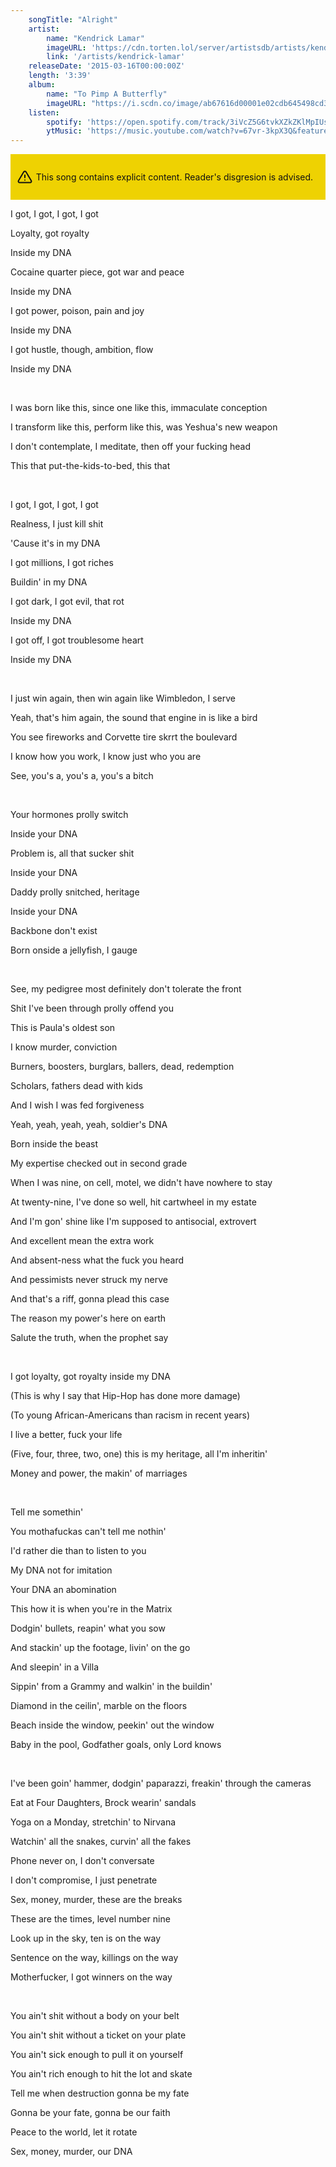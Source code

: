```yaml
---
    songTitle: "Alright"
    artist: 
        name: "Kendrick Lamar"
        imageURL: 'https://cdn.torten.lol/server/artistsdb/artists/kendrick-lamar.png'
        link: '/artists/kendrick-lamar'
    releaseDate: '2015-03-16T00:00:00Z'
    length: '3:39'
    album:
        name: "To Pimp A Butterfly"
        imageURL: "https://i.scdn.co/image/ab67616d00001e02cdb645498cd3d8a2db4d05e1"
    listen:
        spotify: 'https://open.spotify.com/track/3iVcZ5G6tvkXZkZKlMpIUs?autoplay=true'
        ytMusic: 'https://music.youtube.com/watch?v=67vr-3kpX3Q&feature=gws_kp_track'
---
```


<div style="
        display: flex;
        gap: 0.45em;
        padding: 1em 0.75em;
        background-color: rgb(238, 210, 2);
        color: #111;
">
    <svg xmlns="http://www.w3.org/2000/svg" width="24" height="24" viewBox="0 0 24 24" fill="none" stroke="currentColor" stroke-width="2" stroke-linecap="round" stroke-linejoin="round" class="feather feather-alert-triangle"><path d="M10.29 3.86L1.82 18a2 2 0 0 0 1.71 3h16.94a2 2 0 0 0 1.71-3L13.71 3.86a2 2 0 0 0-3.42 0z"/><line x1="12" y1="9" x2="12" y2="13"/><line x1="12" y1="17" x2="12.01" y2="17"/></svg>
    <p>This song contains explicit content. Reader's disgresion is advised.</p>
</div>

<p>I got, I got, I got, I got</p>
<p>Loyalty, got royalty</p>
<p>Inside my DNA</p>
<p>Cocaine quarter piece, got war and peace</p>
<p>Inside my DNA</p>
<p>I got power, poison, pain and joy</p>
<p>Inside my DNA</p>
<p>I got hustle, though, ambition, flow</p>
<p>Inside my DNA</p>
<br>
<p>I was born like this, since one like this, immaculate conception</p>
<p>I transform like this, perform like this, was Yeshua's new weapon</p>
<p>I don't contemplate, I meditate, then off your fucking head</p>
<p>This that put-the-kids-to-bed, this that</p>
<br>
<p>I got, I got, I got, I got</p>
<p>Realness, I just kill shit</p>
<p>'Cause it's in my DNA</p>
<p>I got millions, I got riches</p>
<p>Buildin' in my DNA</p>
<p>I got dark, I got evil, that rot</p>
<p>Inside my DNA</p>
<p>I got off, I got troublesome heart</p>
<p>Inside my DNA</p>
<br>
<p>I just win again, then win again like Wimbledon, I serve</p>
<p>Yeah, that's him again, the sound that engine in is like a bird</p>
<p>You see fireworks and Corvette tire skrrt the boulevard</p>
<p>I know how you work, I know just who you are</p>
<p>See, you's a, you's a, you's a bitch</p>
<br>
<p>Your hormones prolly switch</p>
<p>Inside your DNA</p>
<p>Problem is, all that sucker shit</p>
<p>Inside your DNA</p>
<p>Daddy prolly snitched, heritage</p>
<p>Inside your DNA</p>
<p>Backbone don't exist</p>
<p>Born onside a jellyfish, I gauge</p>
<br>
<p>See, my pedigree most definitely don't tolerate the front</p>
<p>Shit I've been through prolly offend you</p>
<p>This is Paula's oldest son</p>
<p>I know murder, conviction</p>
<p>Burners, boosters, burglars, ballers, dead, redemption</p>
<p>Scholars, fathers dead with kids</p>
<p>And I wish I was fed forgiveness</p>
<p>Yeah, yeah, yeah, yeah, soldier's DNA</p>
<p>Born inside the beast</p>
<p>My expertise checked out in second grade</p>
<p>When I was nine, on cell, motel, we didn't have nowhere to stay</p>
<p>At twenty-nine, I've done so well, hit cartwheel in my estate</p>
<p>And I'm gon' shine like I'm supposed to antisocial, extrovert</p>
<p>And excellent mean the extra work</p>
<p>And absent-ness what the fuck you heard</p>
<p>And pessimists never struck my nerve</p>
<p>And that's a riff, gonna plead this case</p>
<p>The reason my power's here on earth</p>
<p>Salute the truth, when the prophet say</p>
<br>
<p>I got loyalty, got royalty inside my DNA</p>
<p>(This is why I say that Hip-Hop has done more damage)</p>
<p>(To young African-Americans than racism in recent years)</p>
<p>I live a better, fuck your life</p>
<p>(Five, four, three, two, one) this is my heritage, all I'm inheritin'</p>
<p>Money and power, the makin' of marriages</p>
<br>
<p>Tell me somethin'</p>
<p>You mothafuckas can't tell me nothin'</p>
<p>I'd rather die than to listen to you</p>
<p>My DNA not for imitation</p>
<p>Your DNA an abomination</p>
<p>This how it is when you're in the Matrix</p>
<p>Dodgin' bullets, reapin' what you sow</p>
<p>And stackin' up the footage, livin' on the go</p>
<p>And sleepin' in a Villa</p>
<p>Sippin' from a Grammy and walkin' in the buildin'</p>
<p>Diamond in the ceilin', marble on the floors</p>
<p>Beach inside the window, peekin' out the window</p>
<p>Baby in the pool, Godfather goals, only Lord knows</p>
<br>
<p>I've been goin' hammer, dodgin' paparazzi, freakin' through the cameras</p>
<p>Eat at Four Daughters, Brock wearin' sandals</p>
<p>Yoga on a Monday, stretchin' to Nirvana</p>
<p>Watchin' all the snakes, curvin' all the fakes</p>
<p>Phone never on, I don't conversate</p>
<p>I don't compromise, I just penetrate</p>
<p>Sex, money, murder, these are the breaks</p>
<p>These are the times, level number nine</p>
<p>Look up in the sky, ten is on the way</p>
<p>Sentence on the way, killings on the way</p>
<p>Motherfucker, I got winners on the way</p>
<br>
<p>You ain't shit without a body on your belt</p>
<p>You ain't shit without a ticket on your plate</p>
<p>You ain't sick enough to pull it on yourself</p>
<p>You ain't rich enough to hit the lot and skate</p>
<p>Tell me when destruction gonna be my fate</p>
<p>Gonna be your fate, gonna be our faith</p>
<p>Peace to the world, let it rotate</p>
<p>Sex, money, murder, our DNA</p>